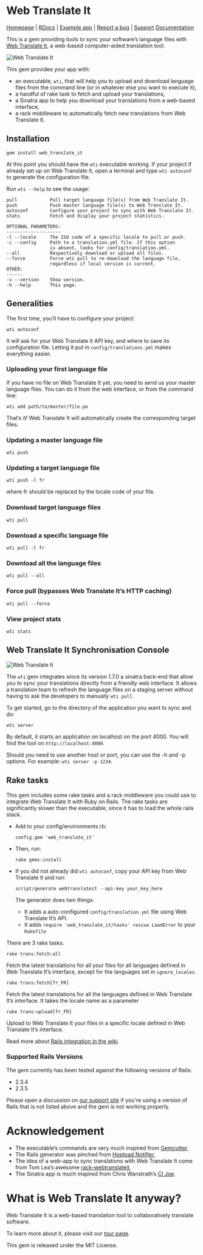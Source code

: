 # Web Translate It

[Homepage](https://webtranslateit.com) | 
[RDocs](http://yardoc.org/docs/AtelierConvivialite-webtranslateit) | 
[Example app](http://github.com/AtelierConvivialite/rails_example_app) | 
[Report a bug](http://github.com/AtelierConvivialite/webtranslateit/issues) | 
[Support](http://help.webtranslateit.com)
[Documentation](http://docs.webtranslateit.com/web_translate_it_client/)

This is a gem providing tools to sync your software’s language files with [Web Translate It](https://webtranslateit.com), a web-based computer-aided translation tool.

![Web Translate It](http://s3.amazonaws.com:80/edouard.baconfile.com/web_translate_it%2Fwti.png)

This gem provides your app with:

* an executable, `wti`, that will help you to upload and download language files from the command line (or in whatever else you want to execute it),
* a handful of rake task to fetch and upload your translations,
* a Sinatra app to help you download your translations from a web-based interface,
* a rack middleware to automatically fetch new translations from Web Translate It.

## Installation

    gem install web_translate_it
    
At this point you should have the `wti` executable working.
If your project if already set up on Web Translate It, open a terminal and type `wti autoconf` to generate the configuration file.

Run `wti --help` to see the usage:

    pull            Pull target language file(s) from Web Translate It.
    push            Push master language file(s) to Web Translate It.
    autoconf        Configure your project to sync with Web Translate It.
    stats           Fetch and display your project statistics.

    OPTIONAL PARAMETERS:
    --------------------
    -l --locale     The ISO code of a specific locale to pull or push.
    -c --config     Path to a translation.yml file. If this option
                    is absent, looks for config/translation.yml.
    --all           Respectively download or upload all files.
    --force         Force wti pull to re-download the language file,
                    regardless if local version is current.
    OTHER:
    ------
    -v --version    Show version.
    -h --help       This page.

## Generalities

The first time, you’ll have to configure your project:

    wti autoconf
    
It will ask for your Web Translate It API key, and where to save its configuration file. Letting it put in `config/translations.yml` makes everything easier.

### Uploading your first language file

If you have no file on Web Translate It yet, you need to send us your master language files. You can do it from the web interface, or from the command line:

    wti add path/to/master/file.po

That’s it! Web Translate It will automatically create the corresponding target files.

### Updating a master language file

    wti push

### Updating a target language file

    wti push -l fr
   
where fr should be replaced by the locale code of your file.

### Download target language files

    wti pull
    
### Download a specific language file

    wti pull -l fr
    
### Download all the language files

    wti pull --all
    
### Force pull (bypasses Web Translate It’s HTTP caching)

    wti pull --force

### View project stats

    wti stats
    
## Web Translate It Synchronisation Console

![Web Translate It](http://s3.amazonaws.com:80/edouard.baconfile.com/web_translate_it%2Fadmin_console.png)

The `wti` gem integrates since its version 1.7.0 a sinatra back-end that allow you to sync your translations directly from a friendly web interface. It allows a translation team to refresh the language files on a staging server without having to ask the developers to manually `wti pull`.

To get started, go to the directory of the application you want to sync and do:

    wti server
    
By default, it starts an application on localhost on the port 4000. You will find the tool on `http://localhost:4000`.

Should you need to use another host or port, you can use the -h and -p options. For example: `wti server -p 1234`.

## Rake tasks

This gem includes some rake tasks and a rack middleware you could use to integrate Web Translate It with Ruby on Rails. The rake tasks are significantly slower than the executable, since it has to load the whole rails stack.

* Add to your config/environments.rb:

    `config.gem 'web_translate_it'`
    
* Then, run:

    `rake gems:install`

* If you did not already did `wti autoconf`, copy your API key from Web Translate It and run:

    `script/generate webtranslateit --api-key your_key_here`
    
  The generator does two things:
  
  - It adds a auto-configured `config/translation.yml` file using Web Translate It’s API.
  - It adds `require 'web_translate_it/tasks' rescue LoadError` to your `Rakefile`
  
There are 3 rake tasks.

    rake trans:fetch:all
  
Fetch the latest translations for all your files for all languages defined in Web Translate It’s interface, except for the languages set in `ignore_locales`.

    rake trans:fetch[fr_FR]
  
Fetch the latest translations for all the languages defined in Web Translate It’s interface. It takes the locale name as a parameter

    rake trans:upload[fr_FR]
    
Upload to Web Translate It your files in a specific locale defined in Web Translate It’s interface.

Read more about [Rails integration in the wiki](http://wiki.github.com/AtelierConvivialite/webtranslateit/).

### Supported Rails Versions

The gem currently has been tested against the following versions of Rails:

* 2.3.4
* 2.3.5

Please open a discussion on [our support site](http://help.webtranslateit.com) if you're using a version of Rails that is not listed above and the gem is not working properly.

# Acknowledgement

* The executable’s commands are very much inspired from [Gemcutter](http://gemcutter.org),
* The Rails generator was pinched from [Hoptoad Notifier](http://github.com/thoughtbot/hoptoad_notifier),
* The idea of a web-app to sync translations with Web Translate It come from Tom Lea’s awesome [rack-webtranslateit](http://github.com/cwninja/rack-webtranslateit),
* The Sinatra app is much inspired from Chris Wanstrath’s [CI Joe](http://github.com/defunkt/cijoe).

# What is Web Translate It anyway?

Web Translate It is a web-based translation tool to collaboratively translate software.

To learn more about it, please visit our [tour page](https://webtranslateit.com/tour).

This gem is released under the MIT License.
